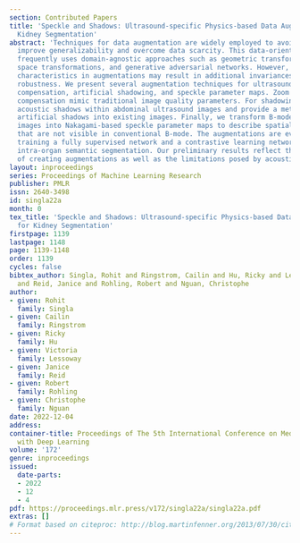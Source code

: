 ```yaml
---
section: Contributed Papers
title: 'Speckle and Shadows: Ultrasound-specific Physics-based Data Augmentation for
  Kidney Segmentation'
abstract: 'Techniques for data augmentation are widely employed to avoid overfitting,
  improve generalizability and overcome data scarcity. This data-oriented approach
  frequently uses domain-agnostic approaches such as geometric transformations, colour
  space transformations, and generative adversarial networks. However, utilsing domain-specific
  characteristics in augmentations may result in additional invariances or improved
  robustness. We present several augmentation techniques for ultrasound: zoom, time-gain
  compensation, artificial shadowing, and speckle parameter maps. Zoom and time-gain
  compensation mimic traditional image quality parameters. For shadowing, we characterize
  acoustic shadows within abdominal ultrasound images and provide a method for incorporating
  artificial shadows into existing images. Finally, we transform B-mode ultrasound
  images into Nakagami-based speckle parameter maps to describe spatial structures
  that are not visible in conventional B-mode. The augmentations are evaluated by
  training a fully supervised network and a contrastive learning network for multi-class
  intra-organ semantic segmentation. Our preliminary results reflect the difficulties
  of creating augmentations as well as the limitations posed by acoustic shadowing.'
layout: inproceedings
series: Proceedings of Machine Learning Research
publisher: PMLR
issn: 2640-3498
id: singla22a
month: 0
tex_title: 'Speckle and Shadows: Ultrasound-specific Physics-based Data Augmentation
  for Kidney Segmentation'
firstpage: 1139
lastpage: 1148
page: 1139-1148
order: 1139
cycles: false
bibtex_author: Singla, Rohit and Ringstrom, Cailin and Hu, Ricky and Lessoway, Victoria
  and Reid, Janice and Rohling, Robert and Nguan, Christophe
author:
- given: Rohit
  family: Singla
- given: Cailin
  family: Ringstrom
- given: Ricky
  family: Hu
- given: Victoria
  family: Lessoway
- given: Janice
  family: Reid
- given: Robert
  family: Rohling
- given: Christophe
  family: Nguan
date: 2022-12-04
address:
container-title: Proceedings of The 5th International Conference on Medical Imaging
  with Deep Learning
volume: '172'
genre: inproceedings
issued:
  date-parts:
  - 2022
  - 12
  - 4
pdf: https://proceedings.mlr.press/v172/singla22a/singla22a.pdf
extras: []
# Format based on citeproc: http://blog.martinfenner.org/2013/07/30/citeproc-yaml-for-bibliographies/
---
```

